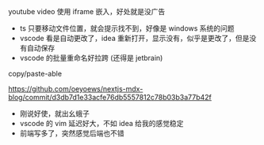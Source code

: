 youtube video 使用 iframe 嵌入，好处就是没广告

* ts 只要移动文件位置，就会提示找不到，好像是 windows 系统的问题
* vscode 看是自动更改了，idea 重新打开，显示没有，似乎是更改了，但是没有自动保存
* vscode 的批量重命名好拉跨 (还得是 jetbrain)

copy/paste-able

https://github.com/oeyoews/nextjs-mdx-blog/commit/d3db7d1e33acfe76db5557812c78b03b3a77b42f

* 刚说好使，就出幺蛾子
* vscode 的 vim 延迟好大，不如 idea 给我的感觉稳定
* 前端写多了，突然感觉后端也不错